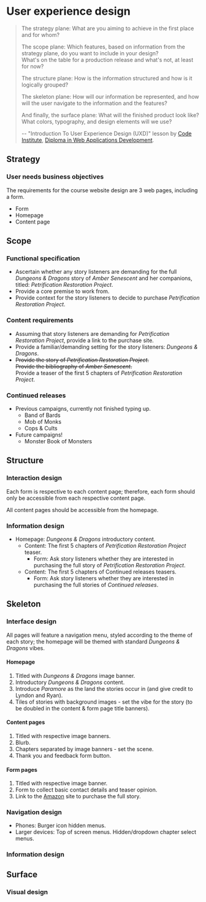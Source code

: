 # User experience design

>The strategy plane: What are you aiming to achieve in the first place and for whom?
>
>The scope plane: Which features, based on information from the strategy plane, do you want to include in your design?  
>What's on the table for a production release and what's not, at least for now?
>
>The structure plane: How is the information structured and how is it logically grouped?
>
>The skeleton plane: How will our information be represented, and how will the user navigate to the information and the features?
>
>And finally, the surface plane: What will the finished product look like?
>What colors, typography, and design elements will we use?
>
>-- "Introduction To User Experience Design (UXD)" lesson by [Code Institute](https://codeinstitute.net/?utm_term=code%20institute&utm_campaign=CI%20-%20UK%20-%20Search%20-%20Brand&utm_source=adwords&utm_medium=ppc&hsa_acc=8983321581&hsa_cam=1578649861&hsa_grp=62188641240&hsa_ad=635720257674&hsa_src=g&hsa_tgt=kwd-319867646331&hsa_kw=code%20institute&hsa_mt=e&hsa_net=adwords&hsa_ver=3&gad_source=1&gclid=Cj0KCQjwtpLABhC7ARIsALBOCVq56lNiv2scj6qaeremtF7RlVAM7nC8KhETtY10B9TRFx4k-n1gx6UaAurfEALw_wcB), [Diploma in Web Applications Development](https://codeinstitute.net/uk-funded-cohorts/).

## Strategy

### User needs business objectives

The requirements for the course website design are 3 web pages, including a form.
- Form
- Homepage
- Content page

## Scope

### Functional specification

- Ascertain whether any story listeners are demanding for the full _Dungeons & Dragons_ story of _Amber Senescent_ and her companions, titled: _Petrification Restoration Project_.
- Provide a core premise to work from.
- Provide context for the story listeners to decide to purchase _Petrification Restoration Project_.

### Content requirements

- Assuming that story listeners are demanding for _Petrification Restoration Project_, provide a link to the purchase site.
- Provide a familiar/demanding setting for the story listeners: _Dungeons & Dragons_.
- ~~Provide the story of _Petrification Restoration Project_.~~  
    ~~Provide the bibliography of _Amber Senescent_.~~  
    Provide a teaser of the first 5 chapters of _Petrification Restoration Project_.

### Continued releases

- Previous campaigns, currently not finished typing up.
    - Band of Bards
    - Mob of Monks
    - Cops & Cults
- Future campaigns!
    - Monster Book of Monsters

## Structure

### Interaction design

Each form is respective to each content page; therefore, each form should only be accessible from each respective content page.

All content pages should be accessible from the homepage.

### Information design

- Homepage: _Dungeons & Dragons_ introductory content.
    - Content: The first 5 chapters of _Petrification Restoration Project_ teaser.
        - Form: Ask story listeners whether they are interested in purchasing the full story of _Petrification Restoration Project_.
    - Content: The first 5 chapters of Continued releases teasers.
        - Form: Ask story listeners whether they are interested in purchasing the full stories of _Continued releases_.

## Skeleton

### Interface design

All pages will feature a navigation menu, styled according to the theme of each story; the homepage will be themed with standard _Dungeons & Dragons_ vibes.

#### Homepage

1. Titled with _Dungeons & Dragons_ image banner.
1. Introductory _Dungeons & Dragons_ content.
1. Introduce _Paramore_ as the land the stories occur in (and give credit to Lyndon and Ryan).
1. Tiles of stories with background images - set the vibe for the story (to be doubled in the content & form page title banners).

#### Content pages

1. Titled with respective image banners.
1. Blurb.
1. Chapters separated by image banners - set the scene.
1. Thank you and feedback form button.

#### Form pages

1. Titled with respective image banner.
1. Form to collect basic contact details and teaser opinion.
1. Link to the [Amazon](https://www.amazon.co.uk/) site to purchase the full story.

### Navigation design

- Phones: Burger icon hidden menus.
- Larger devices: Top of screen menus. Hidden/dropdown chapter select menus.

### Information design

## Surface

### Visual design

